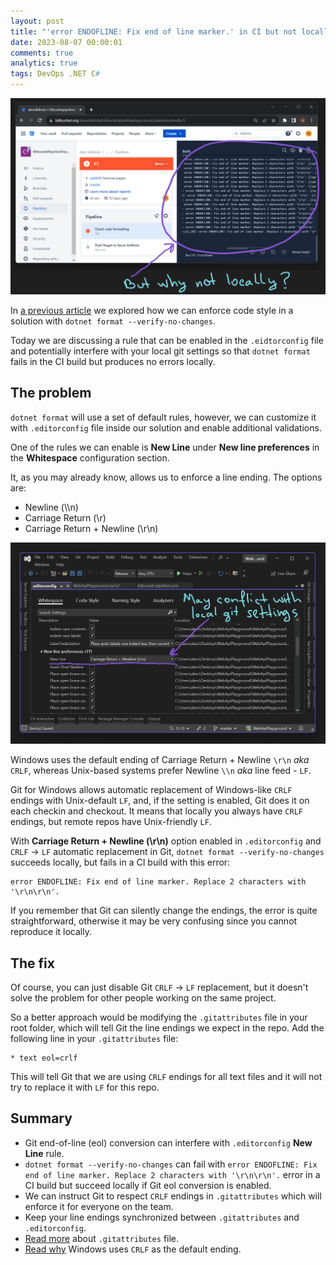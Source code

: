 ```yaml
---
layout: post
title: "'error ENDOFLINE: Fix end of line marker.' in CI but not locally"
date: 2023-08-07 00:00:01
comments: true
analytics: true
tags: DevOps .NET C# 
---
```


<img src='/public/images/errorEndofline/ErrorEndoflineInBitbucket.png' alt="error endofline fix end of line marker in Bitbucket Pipeline after dotnet format command"/>

In [a previous article](/posts/fail-bitbucket-pipeline-if-dotnet-code-is-not-formatted/) we explored how we can enforce code style in a solution with `dotnet format --verify-no-changes`.

Today we are discussing a rule that can be enabled in the `.eidtorconfig` file and potentially interfere with your local git settings so that `dotnet format` fails in the CI build but produces no errors locally.
<br>

## The problem

`dotnet format` will use a set of default rules, however, we can customize it with `.editorconfig` file inside our solution and enable additional validations.

One of the rules we can enable is **New Line** under **New line preferences** in the **Whitespace** configuration section.

It, as you may already know, allows us to enforce a line ending. The options are: 

- Newline (\\\\n)
- Carriage Return (\\r)
- Carriage Return + Newline (\\r\\n)

<img src='/public/images/errorEndofline/VisualStudioEditorConfig.png' alt="Visual Studio editorconfig editor with whitespace rules"/>

Windows uses the default ending of Carriage Return + Newline `\r\n` _aka_ `CRLF`, whereas Unix-based systems prefer Newline `\\n` _aka_ line feed - `LF`.

Git for Windows allows automatic replacement of Windows-like `CRLF` endings with Unix-default `LF`, and, if the setting is enabled, Git does it on each checkin and checkout. It means that locally you always have `CRLF` endings, but remote repos have Unix-friendly `LF`.

With **Carriage Return + Newline (\\r\\n)** option enabled in `.editorconfig` and `CRLF` -> `LF` automatic replacement in Git, `dotnet format --verify-no-changes` succeeds locally, but fails in a CI build with this error:

```
error ENDOFLINE: Fix end of line marker. Replace 2 characters with '\r\n\r\n'.
```

If you remember that Git can silently change the endings, the error is quite straightforward, otherwise it may be very confusing since you cannot reproduce it locally.

## The fix

Of course, you can just disable Git `CRLF` -> `LF` replacement, but it doesn't solve the problem for other people working on the same project.

So a better approach would be modifying the `.gitattributes` file in your root folder, which will tell Git the line endings we expect in the repo. Add the following line in your `.gitattributes` file:

```
* text eol=crlf
```

This will tell Git that we are using `CRLF` endings for all text files and it will not try to replace it with `LF` for this repo.

## Summary

- Git end-of-line (eol) conversion can interfere with `.editorconfig` **New Line** rule.
- `dotnet format --verify-no-changes` can fail with `error ENDOFLINE: Fix end of line marker. Replace 2 characters with '\r\n\r\n'.` error in a CI build but succeed locally if Git eol conversion is enabled.
- We can instruct Git to respect `CRLF` endings in `.gitattributes` which will enforce it for everyone on the team.
- Keep your line endings synchronized between `.gitattributes` and `.editorconfig`.
- [Read more](https://www.git-scm.com/docs/gitattributes) about `.gitattributes` file.
- [Read why](https://devblogs.microsoft.com/oldnewthing/20040318-00/?p=40193) Windows uses `CRLF` as the default ending.